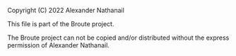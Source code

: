 Copyright (C) 2022 Alexander Nathanail

This file is part of the Broute project.

The Broute project can not be copied and/or distributed without the express
permission of Alexander Nathanail.
